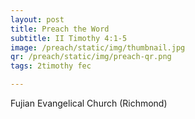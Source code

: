 ```yaml
---
layout: post
title: Preach the Word
subtitle: II Timothy 4:1-5
image: /preach/static/img/thumbnail.jpg
qr: /preach/static/img/preach-qr.png
tags: 2timothy fec

---
```

Fujian Evangelical Church (Richmond)
